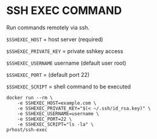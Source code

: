 # SSH EXEC COMMAND

Run commands remotely via ssh.

`$SSHEXEC_HOST` = host server (required)

`$SSHEXEC_PRIVATE_KEY` = private sshkey access

`$SSHEXEC_USERNAME` username (default user root)

`$SSHEXEC_PORT` = (default port 22)

`$SSHEXEC_SCRIPT` = shell command to be executed


```
docker run --rm \
	-e SSHEXEC_HOST=example.com \
	-e SSHEXEC_PRIVATE_KEY="$(< ~/.ssh/id_rsa.key)" \
	-e SSHEXEC_USERNAME=username \
	-e SSHEXEC_PORT=22 \
	-e SSHEXEC_SCRIPT="ls -la" \
prhost/ssh-exec
```